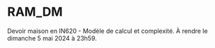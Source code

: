 # RAM_DM
Devoir maison en IN620 - Modèle de calcul et complexité.
À rendre le dimanche 5 mai 2024 à 23h59.
